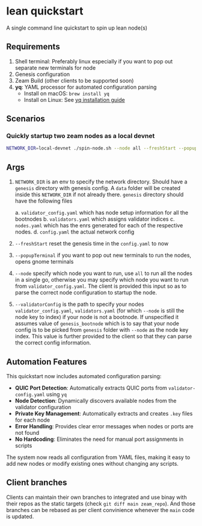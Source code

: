 # lean quickstart

A single command line quickstart to spin up lean node(s)

## Requirements

1. Shell terminal: Preferably linux especially if you want to pop out separate new terminals for node
2. Genesis configuration
3. Zeam Build (other clients to be supported soon)
4. **yq**: YAML processor for automated configuration parsing
   - Install on macOS: `brew install yq`
   - Install on Linux: See [yq installation guide](https://github.com/mikefarah/yq#install)

## Scenarios

### Quickly startup two zeam nodes as a local devnet

```sh
NETWORK_DIR=local-devnet ./spin-node.sh --node all --freshStart --popupTerminal
```
  
## Args

1. `NETWORK_DIR` is an env to specify the network directory. Should have a `genesis` directory with genesis config. A `data` folder will be created inside this `NETWORK_DIR` if not already there.
  `genesis` directory should have the following files

    a. `validator_config.yaml` which has node setup information for all the bootnodes
    b. `validators.yaml` which assigns validator indices
    c. `nodes.yaml` which has the enrs generated for each of the respective nodes.
    d. `config.yaml` the actual network config

2. `--freshStart` reset the genesis time in the `config.yaml` to now
3. `--popupTerminal` if you want to pop out new terminals to run the nodes, opens gnome terminals
4. `--node` specify which node you want to run, use `all` to run all the nodes in a single go, otherwise you may specify which node you want to run from `validator_config.yaml`.
  The client is provided this input so as to parse the correct node configuration to startup the node.
5. `--validatorConfig` is the path to specify your nodes `validator_config.yaml`, `validators.yaml` (for which `--node` is still the node key to index) if your node is not a bootnode.
  If unspecified it assumes value of `genesis_bootnode` which is to say that your node config is to be picked from `genesis` folder with `--node` as the node key index.
  This value is further provided to the client so that they can parse the correct config information.

## Automation Features

This quickstart now includes automated configuration parsing:

- **QUIC Port Detection**: Automatically extracts QUIC ports from `validator-config.yaml` using `yq`
- **Node Detection**: Dynamically discovers available nodes from the validator configuration
- **Private Key Management**: Automatically extracts and creates `.key` files for each node
- **Error Handling**: Provides clear error messages when nodes or ports are not found
- **No Hardcoding**: Eliminates the need for manual port assignments in scripts

The system now reads all configuration from YAML files, making it easy to add new nodes or modify existing ones without changing any scripts.

## Client branches

Clients can maintain their own branches to integrated and use binay with their repos as the static targets (check `git diff main zeam_repo`). And those branches can be rebased as per client convinience whenever the `main` code is updated.
